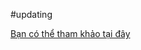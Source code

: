 #updating

[Bạn có thể tham khảo tại đây](https://www.facebook.com/notes/ai-viet-nam/t%E1%BB%95ng-quan-v%E1%BB%81-google-colab/354433738517097/)

